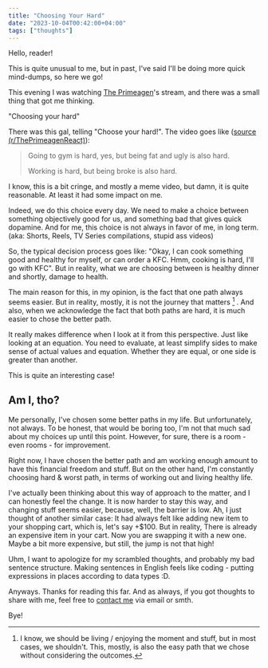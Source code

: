 ```yaml
---
title: "Choosing Your Hard"
date: "2023-10-04T00:42:00+04:00"
tags: ["thoughts"]
---
```


Hello, reader!

This is quite unusual to me, but in past, I've said I'll be doing more quick mind-dumps, so here we go!

This evening I was watching [The Primeagen](https://www.twitch.tv/theprimeagen)'s stream, and there was a small thing that got me thinking.

"Choosing your hard"

There was this gal, telling "Choose your hard!". The video goes like ([source (r/ThePrimeagenReact)](https://www.reddit.com/r/ThePrimeagenReact/comments/16yqetv/random_meme_for_prime_to_watch/)):

> Going to gym is hard, yes, but being fat and ugly is also hard.
>
> Working is hard, but being broke is also hard.

I know, this is a bit cringe, and mostly a meme video, but damn, it is quite reasonable. At least it had some impact on me. 

Indeed, we do this choice every day. We need to make a choice between something objectively good for us, and something bad that gives quick dopamine. And for me, this choice is not always in favor of me, in long term. (aka: Shorts, Reels, TV Series compilations, stupid ass videos)

So, the typical decision process goes like: "Okay, I can cook something good and healthy for myself, or can order a KFC. Hmm, cooking is hard, I'll go with KFC". But in reality, what we are choosing between  is healthy dinner and shortly, damage to health. 

The main reason for this, in my opinion, is the fact that one path always seems easier. But in reality, mostly, it is not the journey that matters [^not-always] . And also, when we acknowledge the fact that both paths are hard, it is much easier to chose the better path. 

It really makes difference when I look at it from this perspective. Just like looking at an equation. You need to evaluate, at least simplify sides to make sense of actual values and equation. Whether they are equal, or one side is greater than another. 

This is quite an interesting case!

## Am I, tho?

Me personally, I've chosen some better paths in my life. But unfortunately, not always. To be honest, that would be boring too, I'm not that much sad about my choices up until this point. However, for sure, there is a room - even rooms - for improvement. 

Right now, I have chosen the better path and am working enough amount to have this financial freedom and stuff. But on the other hand, I'm constantly choosing hard & worst path, in terms of working out and living healthy life. 

I've actually been thinking about this way of approach to the matter, and I can honestly feel the change. It is now harder to stay this way, and changing stuff seems easier, because, well, the barrier is low. Ah, I just thought of another similar case: It had always felt like adding new item to your shopping cart, which is, let's say +$100. But in reality, There is already an expensive item in your cart. Now you are swapping it with a new one. Maybe a bit more expensive, but still, the jump is not that high!

Uhm, I want to apologize for my scrambled thoughts, and probably my bad sentence structure. Making sentences in English feels like coding - putting expressions in places according to data types :D. 

Anyways. Thanks for reading this far. And as always, if you got thoughts to share with me, feel free to [contact me](/contact) via email or smth. 

Bye!

[^not-always]: I know, we should be living / enjoying the moment and stuff, but in most cases, we shouldn't. This, mostly, is also the easy path that we chose without considering the outcomes.
